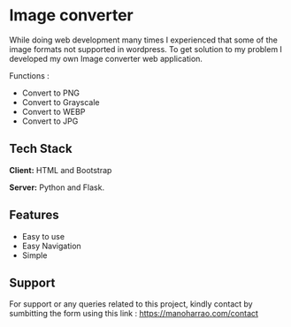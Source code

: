 
# Image converter


While doing web development many times I experienced that some of the image formats not supported in wordpress. To get solution to my problem I developed my own Image converter web application. 

Functions :
- Convert to PNG
- Convert to Grayscale
- Convert to WEBP
- Convert to JPG
## Tech Stack

**Client:** HTML and Bootstrap

**Server:** Python and Flask. 



## Features

- Easy to use 
- Easy Navigation
- Simple 



## Support

For support or any queries related to this project, kindly contact by sumbitting the form using this link : https://manoharrao.com/contact

